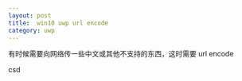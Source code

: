 ```yaml
---
layout: post
title:  win10 uwp url encode 
category: uwp 
---
```


有时候需要向网络传一些中文或其他不支持的东西，这时需要 url encode

<!--more-->
csd
